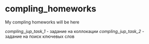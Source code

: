 # compling_homeworks
My compling homeworks will be here

<i>compling_jup_task_1</i> - задание на коллокации
<i>compling_jup_task_2</i> - задание на поиск ключевых слов
